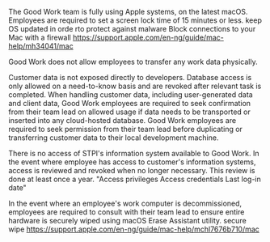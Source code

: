 

The Good Work team is fully using Apple systems, on the latest macOS. Employees are required to set a screen lock time of 15 minutes or less. 
keep OS updated in orde rto protect against malware
Block connections to your Mac with a firewall https://support.apple.com/en-ng/guide/mac-help/mh34041/mac

Good Work does not allow employees to transfer any work data physically.  

Customer data is not exposed directly to developers.
Database access is only allowed on a need-to-know basis and are revoked after relevant task is completed. 
When handling customer data, including user-generated data and client data, Good Work employees are required to seek confirmation from their team lead on allowed usage if data needs to be transported or inserted into any cloud-hosted database. 
Good Work employees are required to seek permission from their team lead before duplicating or transferring customer data to their local development machine. 


There is no access of STPI's information system available to Good Work. In the event where employee has access to customer's information systems, access is reviewed and revoked when no longer necessary. This review is done at least once a year. 
"Access privileges
Access credentials
Last log-in date"


In the event where an employee's work computer is decommissioned, employees are required to consult with their team lead to ensure entire hardware is securely wiped using macOS Erase Assistant utility. 
secure wipe https://support.apple.com/en-ng/guide/mac-help/mchl7676b710/mac
